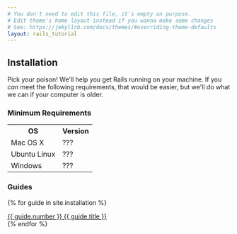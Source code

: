 ```yaml
---
# You don't need to edit this file, it's empty on purpose.
# Edit theme's home layout instead if you wanna make some changes
# See: https://jekyllrb.com/docs/themes/#overriding-theme-defaults
layout: rails_tutorial
---
```


## Installation

Pick your poison! We'll help you get Rails running on your machine.  If you _can_ meet the following requirements, that would be easier, but we'll do what we can if your computer is older.

### Minimum Requirements
<table>
  <tr>
    <th>OS</th><th>Version</th>
  </tr>
  <tr>
    <td>Mac OS X</td><td>???</td>
  </tr>
  <tr>
    <td>Ubuntu Linux</td><td>???</td>
  </tr>
  <tr>
    <td>Windows</td><td>???</td>
  </tr>
</table>

### Guides
{% for guide in site.installation %}
  <div class="guide">
    <a href="{{guide.url}}">
      {{ guide.number }} {{ guide.title }}
    </a>
  </div>
{% endfor %}
